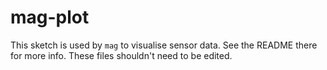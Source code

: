# mag-plot

This sketch is used by `mag` to visualise sensor data. See the README there for more info. These files shouldn't need to be edited.